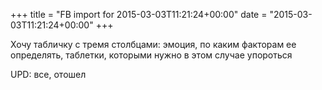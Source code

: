 +++
title = "FB import for 2015-03-03T11:21:24+00:00"
date = "2015-03-03T11:21:24+00:00"
+++

Хочу табличку с тремя столбцами: эмоция, по каким факторам ее определять, таблетки, которыми нужно в этом случае упороться

UPD: все, отошел


